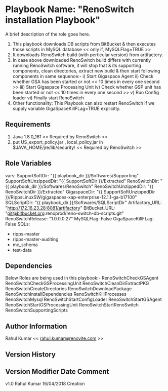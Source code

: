 Playbook Name: "RenoSwitch installation Playbook"
=========

A brief description of the role goes here.
1) This playbook downloads DB scripts from BitBucket & then executes those scripts in MySQL database << only if, MySQLFlag=TRUE >>
2) It downloads RenoSwitch build (with perticular version) from artifactory.
4) In case above downloaded RenoSwitch build differs with currently running RenoSwitch software,
	it will stop that & its supporting components, clean directories, extract new build & then start following components in same sequence:-
	i)   Start Gigaspace Agent
	ii)  Check whether GSA has been started or not       << 10 times in every one second >>
	iii) Start Gigaspace Processing Unit
	iv)  Check whether GSP unit has been started or not  << 10 times in every one second >>
        v)   Run Config loader
        vi)  Finally start RenoSwitch
5) Other functionality: This Playbook can also restart RenoSwitch if we supply variable GigaSpaceKillFLag=TRUE explicitly. 

Requirements
------------

1) Java 1.8.0_161   << Required by RenoSwitch >>
2) put US_export_policy.jar , local_policy.jar in $JAVA_HOME/jre/lib/security/  << Required by RenoSwitch >>


Role Variables
--------------

  vars:
   SupportSoftDir: "{{ playbook_dir }}/Softwares/Supporting"
   SupportSoftUnzippedDir: "{{ SupportSoftDir }}/Extracted"
   RenoSwitchDir: "{{ playbook_dir }}/Softwares/RenoSwitch"
   RenoSwitchUnzippedDir: "{{ RenoSwitchDir }}/Extracted"
   GigaspaceDir: "{{ SupportSoftUnzippedDir }}/RippsLinuxSW/gigaspaces-xap-enterprise-12.1.1-ga-b17100"
   SQLScriptDir: "{{ playbook_dir }}/Softwares/SQLScriptDir"
   Artifactory_URL: "http://172.16.23.28:8081/artifactory"
   BitBucket_URL: "git@bitbucket.org:renoprod/reno-switch-db-scripts.git"
   RenoSwitchRelease: "1.0.0.0.27"
   MySQLFlag: False
   GigaSpaceKillFLag: False
   SQLs:
   - ripps-master
   - ripps-master-auditing
   - mc_schema
   - test-data

Dependencies
------------

Below Roles are being used in this playbook:-
RenoSwitchCheckGSAgent
RenoSwitchCheckGSProcessingUnit
RenoSwitchCleanDirExtractPKG
RenoSwitchCreateDirectories
RenoSwitchDownloadPackage
RenoSwitchInstallDependencies
RenoSwitchKillProcesses
RenoSwitchMysql
RenoSwitchStartConfigLoader
RenoSwitchStartGSAgent
RenoSwitchStartGSProcessingUnit
RenoSwitchStartRenoSwitch
RenoSwitchSupportingScripts

Author Information
------------------

Rahul Kumar << rahul.kumar@renovite.com >>

Version History
------------------

Version Modifier	Date		Comment
-----------------------------------------------
v1.0	Rahul Kumar	16/04/2018	Creation

